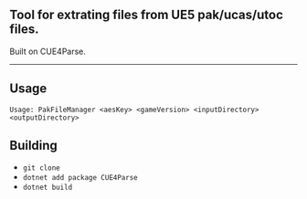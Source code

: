 ## Tool for extrating files from UE5 pak/ucas/utoc files.

Built on CUE4Parse.

---

## Usage

```
Usage: PakFileManager <aesKey> <gameVersion> <inputDirectory> <outputDirectory>
```

## Building
- `git clone`
- `dotnet add package CUE4Parse`
- `dotnet build`